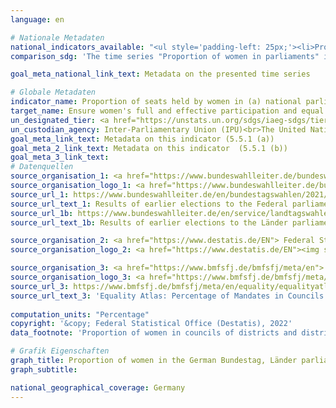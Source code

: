 ```yaml
---
language: en    

# Nationale Metadaten    
national_indicators_available: "<ul style='padding-left: 25px;'><li>Proportion of women in parliaments</li> <li> Proportion of women in councils of districts and district-free cities</li></ul>"    
comparison_sdg: 'The time series "Proportion of women in parliaments" is partly compliant with the global metadata. The time series "Proportion of women in councils of districts and district-free cities" provides additional information.'    

goal_meta_national_link_text: Metadata on the presented time series    

# Globale Metadaten    
indicator_name: Proportion of seats held by women in (a) national parliaments and (b) local governments    
target_name: Ensure women's full and effective participation and equal opportunities for leadership at all levels of decision-making in political, economic and public life    
un_designated_tier: <a href="https://unstats.un.org/sdgs/iaeg-sdgs/tier-classification/" title="Click here for more information on the UN tier classification."  target="_blank">Tier I</a>    
un_custodian_agency: Inter-Parliamentary Union (IPU)<br>The United Nations Entity for Gender Equality and the Empowerment of Women (UN Women)    
goal_meta_link_text: Metadata on this indicator (5.5.1 (a))    
goal_meta_2_link_text: Metadata on this indicator  (5.5.1 (b))    
goal_meta_3_link_text:         
# Datenquellen
source_organisation_1: <a href="https://www.bundeswahlleiter.de/bundeswahlleiter.html"> The Federal Returning Officer </a>
source_organisation_logo_1: <a href="https://www.bundeswahlleiter.de/bundeswahlleiter.html"><img src="https://g205sdgs.github.io/sdg-indicators/public/OrgImgEn/bundeswahlleiter.png" alt="Logo bundeswahlleiter" style="height:60px; width:148px"/></a>
source_url_1: https://www.bundeswahlleiter.de/en/bundestagswahlen/2021/publikationen.html
source_url_text_1: Results of earlier elections to the Federal parliaments (only available in German)
source_url_1b: https://www.bundeswahlleiter.de/en/service/landtagswahlen.html
source_url_text_1b: Results of earlier elections to the Länder parliaments (only available in German)

source_organisation_2: <a href="https://www.destatis.de/EN"> Federal Statistical Office (Destatis) </a>
source_organisation_logo_2: <a href="https://www.destatis.de/EN"><img src="https://g205sdgs.github.io/sdg-indicators/public/OrgImgEn/destatis.png" alt="Logo destatis" style="height:60px; width:148px"/></a>

source_organisation_3: <a href="https://www.bmfsfj.de/bmfsfj/meta/en"> Federal Ministry for Family Affairs, Senior Citizens, Women and Youth </a>
source_organisation_logo_3: <a href="https://www.bmfsfj.de/bmfsfj/meta/en"><img src="https://g205sdgs.github.io/sdg-indicators/public/OrgImgEn/bmfsfj.png" alt="Logo bmfsfj" style="height:60px; width:148px"/></a>
source_url_3: https://www.bmfsfj.de/bmfsfj/meta/en/equality/equalityatlas?view?indikator=Mandates-Administrative-District
source_url_text_3: 'Equality Atlas: Percentage of Mandates in Councils of Districts and District-Free Cities Held by Women'
    
computation_units: "Percentage"    
copyright: '&copy; Federal Statistical Office (Destatis), 2022'    
data_footnote: 'Proportion of women in councils of districts and district-free cities: 2019 to 2021 without Schleswig-Holstein.'    

# Grafik Eigenschaften    
graph_title: Proportion of women in the German Bundestag, Länder parliaments and local governments
graph_subtitle:     

national_geographical_coverage: Germany    
---
```


<span></span>